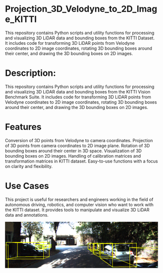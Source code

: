 # Projection_3D_Velodyne_to_2D_Image_KITTI
This repository contains Python scripts and utility functions for processing and visualizing 3D LiDAR data and bounding boxes from the KITTI Dataset. It includes code for transforming 3D LiDAR points from Velodyne coordinates to 2D image coordinates, rotating 3D bounding boxes around their center, and drawing the 3D bounding boxes on 2D images.
# Description:
This repository contains Python scripts and utility functions for processing and visualizing 3D LiDAR data and bounding boxes from the KITTI Vision Benchmark Suite. It includes code for transforming 3D LiDAR points from Velodyne coordinates to 2D image coordinates, rotating 3D bounding boxes around their center, and drawing the 3D bounding boxes on 2D images.

# Features
Conversion of 3D points from Velodyne to camera coordinates.
Projection of 3D points from camera coordinates to 2D image plane.
Rotation of 3D bounding boxes around their center in 3D space.
Visualization of 3D bounding boxes on 2D images.
Handling of calibration matrices and transformation matrices in KITTI dataset.
Easy-to-use functions with a focus on clarity and flexibility.
# Use Cases
This project is useful for researchers and engineers working in the field of autonomous driving, robotics, and computer vision who want to work with the KITTI dataset. It provides tools to manipulate and visualize 3D LiDAR data and annotations.

![Alt text](image_5_output.png)


